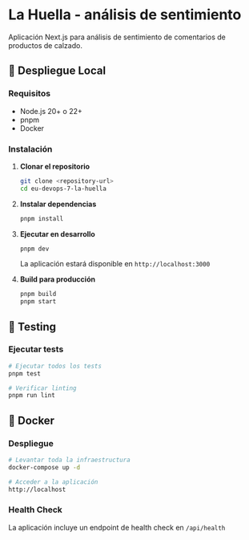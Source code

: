 # La Huella - análisis de sentimiento

Aplicación Next.js para análisis de sentimiento de comentarios de productos de calzado.

## 🚀 Despliegue Local

### Requisitos
- Node.js 20+ o 22+
- pnpm
- Docker

### Instalación

1. **Clonar el repositorio**
   ```bash
   git clone <repository-url>
   cd eu-devops-7-la-huella
   ```

2. **Instalar dependencias**
   ```bash
   pnpm install
   ```

3. **Ejecutar en desarrollo**
   ```bash
   pnpm dev
   ```

   La aplicación estará disponible en `http://localhost:3000`

4. **Build para producción**
   ```bash
   pnpm build
   pnpm start
   ```

## 🧪 Testing

### Ejecutar tests
```bash
# Ejecutar todos los tests
pnpm test

# Verificar linting
pnpm run lint
```


## 🐳 Docker

### Despliegue
```bash
# Levantar toda la infraestructura
docker-compose up -d

# Acceder a la aplicación
http://localhost
```

### Health Check
La aplicación incluye un endpoint de health check en `/api/health`

